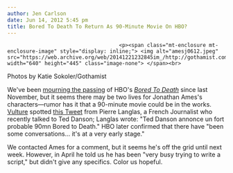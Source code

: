 ```yaml
---
author: Jen Carlson
date: Jun 14, 2012 5:45 pm
title: Bored To Death To Return As 90-Minute Movie On HBO?
---
```


	
										<p><span class="mt-enclosure mt-enclosure-image" style="display: inline;"> <img alt="amesj0612.jpeg" src="https://web.archive.org/web/20141221232845im_/http://gothamist.com/attachments/arts_jen/amesj0612.jpeg" width="640" height="445" class="image-none"> </span><br>
<span class="photo_caption">Photos by Katie Sokoler/Gothamist</span></p>

<p>We&apos;ve been <a href="https://web.archive.org/web/20141221232845/http://gothamist.com/2011/12/20/hbo_makes_huge_mistake_by_canceling.php">mourning the passing</a> of HBO&apos;s <a href="https://web.archive.org/web/20141221232845/http://gothamist.com/tags/boredtodeath"><em>Bored To Death</em></a> since last November, but it seems there may be two lives for Jonathan Ames&apos;s characters&#x2014;rumor has it that a 90-minute movie could be in the works. <a href="https://web.archive.org/web/20141221232845/http://www.vulture.com/2012/06/bored-to-death-movie-ted-danson.html">Vulture</a> spotted <a href="https://web.archive.org/web/20141221232845/https://twitter.com/MrSeries/status/212929562974240769">this Tweet</a> from Pierre Langlas, a French Journalist who recently talked to Ted Danson; Langlas wrote: &quot;Ted Danson annonce un fort probable 90mn Bored to Death.&quot; HBO later confirmed that there have &quot;been some conversations... it&apos;s at a very early stage.&quot; </p>

<p>We contacted Ames for a comment, but it seems he&apos;s off the grid until next week. However, in April he told us he has been &quot;very busy trying to write a script,&quot; but didn&apos;t give any specifics. Color us hopeful.</p>					
										
									
				